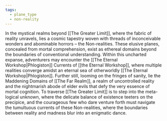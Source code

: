 ```yaml
---
tags:
  - plane_type
  - non-reality
---
```

In the mystical realms beyond [[The Greater Limit]], where the fabric of reality unravels, lies a cosmic tapestry woven with threads of inconceivable wonders and abominable horrors – the Non-realities. These elusive planes, concealed from mortal comprehension, exist as ethereal domains beyond the boundaries of conventional understanding. Within this uncharted expanse, adventurers may encounter the [[The Eternal Workshop|Phlogiston]] Currents of [[the Eternal Workshop]], where multiple realities converge amidst an eternal sea of otherworldly [[The Eternal Workshop|Phlogiston]]. Further still, looming on the fringes of sanity, lie the Maddening Domains of [[The Far Realm]], a realm of uncontrolled reality and the nightmarish abode of elder evils that defy the very essence of mortal cognition. To traverse [[The Greater Limit]] is to step into the meta-logical unknown, where the delicate balance of existence teeters on the precipice, and the courageous few who dare venture forth must navigate the tumultuous currents of these Non-realities, where the boundaries between reality and madness blur into an enigmatic dance.